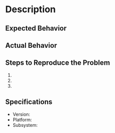 # Description

## Expected Behavior

## Actual Behavior

## Steps to Reproduce the Problem

1.
2.
3.

## Specifications

- Version:
- Platform:
- Subsystem:
